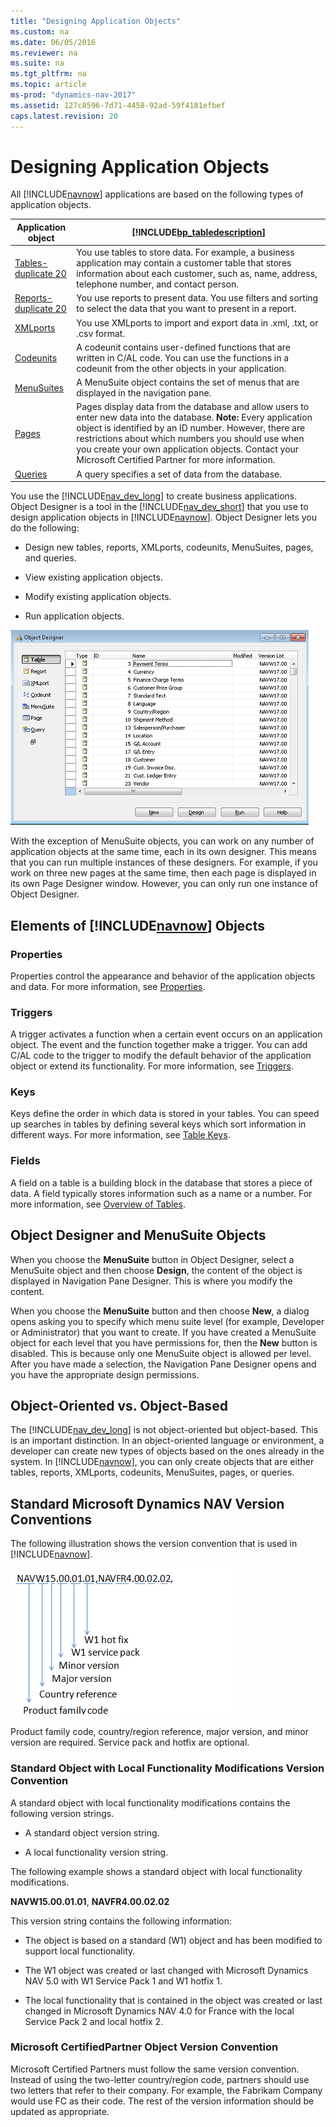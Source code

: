 ```yaml
---
title: "Designing Application Objects"
ms.custom: na
ms.date: 06/05/2016
ms.reviewer: na
ms.suite: na
ms.tgt_pltfrm: na
ms.topic: article
ms-prod: "dynamics-nav-2017"
ms.assetid: 127c8596-7d71-4458-92ad-59f4181efbef
caps.latest.revision: 20
---
```

# Designing Application Objects
All [!INCLUDE[navnow](includes/navnow_md.md)] applications are based on the following types of application objects.  
  
|Application object|[!INCLUDE[bp_tabledescription](includes/bp_tabledescription_md.md)]|  
|------------------------|---------------------------------------|  
|[Tables\-duplicate 20](Tables-duplicate-20.md)|You use tables to store data. For example, a business application may contain a customer table that stores information about each customer, such as, name, address, telephone number, and contact person.|  
|[Reports\-duplicate 20](Reports-duplicate-20.md)|You use reports to present data. You use filters and sorting to select the data that you want to present in a report.|  
|[XMLports](XMLports.md)|You use XMLports to import and export data in .xml, .txt, or .csv format.|  
|[Codeunits](Codeunits.md)|A codeunit contains user\-defined functions that are written in C\/AL code. You can use the functions in a codeunit from the other objects in your application.|  
|[MenuSuites](MenuSuites.md)|A MenuSuite object contains the set of menus that are displayed in the navigation pane.|  
|[Pages](Pages.md)|Pages display data from the database and allow users to enter new data into the database. **Note:**  Every application object is identified by an ID number. However, there are restrictions about which numbers you should use when you create your own application objects. Contact your Microsoft Certified Partner for more information.|  
|[Queries](Queries.md)|A query specifies a set of data from the database.|  
  
 You use the [!INCLUDE[nav_dev_long](includes/nav_dev_long_md.md)] to create business applications. Object Designer is a tool in the [!INCLUDE[nav_dev_short](includes/nav_dev_short_md.md)] that you use to design application objects in [!INCLUDE[navnow](includes/navnow_md.md)]. Object Designer lets you do the following:  
  
-   Design new tables, reports, XMLports, codeunits, MenuSuites, pages, and queries.  
  
-   View existing application objects.  
  
-   Modify existing application objects.  
  
-   Run application objects.  
  
 ![Microsoft Dynamics NAV Object Designer](media/NAV_ObjectDesigner.png "NAV\_ObjectDesigner")  
  
 With the exception of MenuSuite objects, you can work on any number of application objects at the same time, each in its own designer. This means that you can run multiple instances of these designers. For example, if you work on three new pages at the same time, then each page is displayed in its own Page Designer window. However, you can only run one instance of Object Designer.  
  
## Elements of [!INCLUDE[navnow](includes/navnow_md.md)] Objects  
  
### Properties  
 Properties control the appearance and behavior of the application objects and data. For more information, see [Properties](Properties.md).  
  
### Triggers  
 A trigger activates a function when a certain event occurs on an application object. The event and the function together make a trigger. You can add C\/AL code to the trigger to modify the default behavior of the application object or extend its functionality. For more information, see [Triggers](Triggers.md).  
  
### Keys  
 Keys define the order in which data is stored in your tables. You can speed up searches in tables by defining several keys which sort information in different ways. For more information, see [Table Keys](Table-Keys.md).  
  
### Fields  
 A field on a table is a building block in the database that stores a piece of data. A field typically stores information such as a name or a number. For more information, see [Overview of Tables](Overview-of-Tables.md).  
  
## Object Designer and MenuSuite Objects  
 When you choose the **MenuSuite** button in Object Designer, select a MenuSuite object and then choose **Design**, the content of the object is displayed in Navigation Pane Designer. This is where you modify the content.  
  
 When you choose the **MenuSuite** button and then choose **New**, a dialog opens asking you to specify which menu suite level \(for example, Developer or Administrator\) that you want to create. If you have created a MenuSuite object for each level that you have permissions for, then the **New** button is disabled. This is because only one MenuSuite object is allowed per level. After you have made a selection, the Navigation Pane Designer opens and you have the appropriate design permissions.  
  
## Object\-Oriented vs. Object\-Based  
 The [!INCLUDE[nav_dev_long](includes/nav_dev_long_md.md)] is not object\-oriented but object\-based. This is an important distinction. In an object\-oriented language or environment, a developer can create new types of objects based on the ones already in the system. In [!INCLUDE[navnow](includes/navnow_md.md)], you can only create objects that are either tables, reports, XMLports, codeunits, MenuSuites, pages, or queries.  
  
## Standard Microsoft Dynamics NAV Version Conventions  
 The following illustration shows the version convention that is used in [!INCLUDE[navnow](includes/navnow_md.md)].  
  
 ![NAV Versioning Convention](media/NAV_VersionConvention.png "NAV\_VersionConvention")  
  
 Product family code, country\/region reference, major version, and minor version are required. Service pack and hotfix are optional.  
  
### Standard Object with Local Functionality Modifications Version Convention  
 A standard object with local functionality modifications contains the following version strings.  
  
-   A standard object version string.  
  
-   A local functionality version string.  
  
 The following example shows a standard object with local functionality modifications.  
  
 **NAVW15.00.01.01**, **NAVFR4.00.02.02**  
  
 This version string contains the following information:  
  
-   The object is based on a standard \(W1\) object and has been modified to support local functionality.  
  
-   The W1 object was created or last changed with Microsoft Dynamics NAV 5.0 with W1 Service Pack 1 and W1 hotfix 1.  
  
-   The local functionality that is contained in the object was created or last changed in Microsoft Dynamics NAV 4.0 for France with the local Service Pack 2 and local hotfix 2.  
  
### Microsoft CertifiedPartner Object Version Convention  
 Microsoft Certified Partners must follow the same version convention. Instead of using the two\-letter country\/region code, partners should use two letters that refer to their company. For example, the Fabrikam Company would use FC as their code. The rest of the version information should be updated as appropriate.